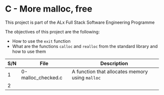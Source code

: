 # C - More malloc, free

This project is part of the ALx Full Stack Software Engineering Programme

The objectives of this project are the following: 
- How to use the `exit` function
- What are the functions `calloc` and `realloc` from the standard library and how to use them

| S/N | File | Description |
| --- | ---- | ----------- |
| 1 | 0-malloc_checked.c | A function that allocates memory using `malloc` |
| 2 |
